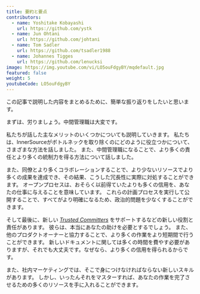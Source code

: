 ```yaml
---
title: 要約と要点
contributors:
  - name: Yoshitake Kobayashi
    url: https://github.com/ystk
  - name: Jun Ohtani
    url: https://github.com/johtani
  - name: Tom Sadler
    url: https://github.com/tsadler1988
  - name: Johannes Tigges
    url: https://github.com/lenucksi
image: https://img.youtube.com/vi/LO5ouFdgyBY/mqdefault.jpg
featured: false
weight: 5
youtubeCode: LO5ouFdgyBY
---
```

<div class="paragraph">
<p>この記事で説明した内容をまとめるために、簡単な振り返りをしたいと思います。</p>
</div>
<div class="paragraph">
<p>まずは、労りましょう。中間管理職は大変です。</p>
</div>
<div class="paragraph">
<p>私たちが話した主なメリットのいくつかについても説明していきます。
私たちは、InnerSourceがボトルネックを取り除くのにどのように役立つかについて、さまざまな方法を話しました。
また、中間管理職になることで、より多くの責任とより多くの統制力を得る方法について話しました。</p>
</div>
<div class="paragraph">
<p>また、同僚とより多くコラボレーションすることで、より少ないリソースでより多くの成果を達成でき、その結果、こうした冗長性に実際に対処することができます。
オープンプロセスは、おそらく以前得ていたよりも多くの信用を、あなたの仕事に与えることを意味しています。
これらの計画プロセスを実行して公開することで、すべてがより明確になるため、政治的問題を少なくすることができます。</p>
</div>
<div class="paragraph">
<p>そして最後に、新しい <a href="https://innersourcecommons.org/ja/learn/learning-path/trusted-committer"><em>Trusted Committers</em></a> をサポートするなどの新しい役割と責任があります。
彼らは、本当にあなたの助けを必要とするでしょう。
また、他のプロダクトオーナーと協力することで、より多くの作業をより短期間で行うことができます。
新しいドキュメントに関しては多くの時間を費やす必要がありますが、それでも大丈夫です。なぜなら、より多くの信用を得られるからです。</p>
</div>
<div class="paragraph">
<p>また、社内マーケティングでは、そこで身につけなければならない新しいスキルがあります。
しかし、いったんそれをマスターすれば、あなたの作業を完了させるための多くのリソースを手に入れることができます。</p>
</div>
<!--- This file autogenerated from https://github.com/InnerSourceCommons/InnerSourceLearningPath/blob/master/scripts -->